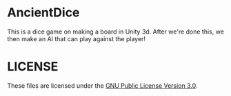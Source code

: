 # AncientDice

This is a dice game on making a board in Unity 3d. After we're done this, we then make an AI that can play against the player!




# LICENSE

These files are licensed under the [GNU Public License Version 3.0](/LICENSE).
